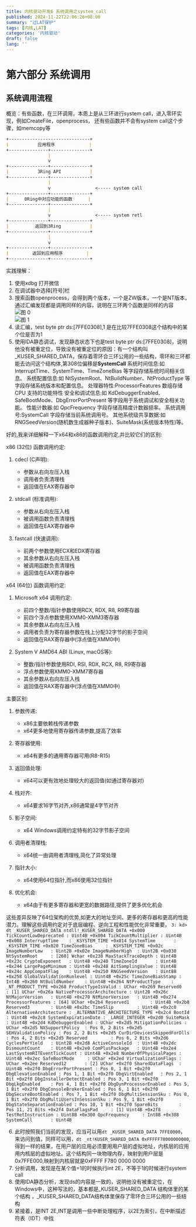 ```yaml
---
title: 内核驱动开发6 系统调用之system_call
published: 2024-11-22T22:06:26+08:00
summary: "过LAT保护"
tags: [内核,LAT]
categories: '内核驱动'
draft: false 
lang: ''
---
```

# 第六部分 系统调用

## 系统调用流程

概览：有些函数，在三环调用，本质上是从三环进行system call，进入零环实现，例如CreateFile，openprocess，
还有些函数并不会有system call这个步骤，如memcopy等

```Markdown 系统调用流程图
+-------------------------------+
|           应用程序             |  
+---------------+---------------+
                |
                v
+---------------+---------------+
|           3Ring API           |  
+---------------+---------------+
                |                  
                v                 <----- system call
+---------------+---------------+
|      0Ring中对应功能的函数      |  
+---------------+---------------+
                |
                v                 <----- system retl
+---------------+---------------+
|          返回到3Ring           | 
+---------------+---------------+
                |
                v
+---------------+---------------+
|         返回到应用程序         |
+---------------+---------------+

```

实践理解：

1. 使用xdbg 打开微信
2. 在调试器中选择[符号]栏
3. 搜索函数openprocess，会得到两个版本，一个是ZW版本，一个是NT版本，通过汇编发现都是调用同样的内容，说明在三环两个函数是同样的内容
![图 0](../images/da5992df0218c42f251ffd8654f539d485de3253355873f6dfdbddb25b289af7.png)  
![图 1](../images/fe0764c8bf774fc9b81fca4ab444dbbcbcc059afa55c4c1c4a4dca7befb0ecb2.png)  
4. 读汇编，test byte ptr ds:[7FFE0308],1 是在比较7FFE0308这个结构中的某个位是否为1
5. 使用IDA静态调试，发现静态状态下也是test byte ptr ds:[7FFE0308]，说明他没有被重定位，导致没有被重定位的原因：有一个结构叫_KUSER_SHARED_DATA，保存着零环合三环公用的一些结构，零环和三环都能去访问这个结构体,第308位偏移是**SystemCall**
系统时间信息:如 InterruptTime、SystemTime、TimeZoneBias 等字段存储系统时间相关信息。
系统配置信息:如 NtSystemRoot、NtBuildNumber、NtProductType 等字段存储系统版本和配置信息。
处理器特性:ProcessorFeatures 数组存储 CPU 支持的功能特性
安全和调试信息:如 KdDebuggerEnabled、SafeBootMode、DbgErrorPortPresent 等字段用于系统调试和安全相关功能。
性能计数器:如 QpcFrequency 字段存储高精度计数器频率。
系统调用号:SystemCall 字段存储当前系统调用号。
其他系统级共享数据:如 RNGSeedVersion(随机数生成器种子版本)、SuiteMask(系统版本特性)等。


好的,我来详细解释一下x64和x86的函数调用约定,并比较它们的区别:

x86 (32位) 函数调用约定:

1. cdecl (C声明):
   - 参数从右向左压入栈
   - 调用者负责清理栈
   - 返回值在EAX寄存器中

2. stdcall (标准调用):
   - 参数从右向左压入栈
   - 被调用函数负责清理栈
   - 返回值在EAX寄存器中

3. fastcall (快速调用):
   - 前两个参数使用ECX和EDX寄存器
   - 其余参数从右向左压入栈
   - 被调用函数负责清理栈
   - 返回值在EAX寄存器中

x64 (64位) 函数调用约定:

1. Microsoft x64 调用约定:
   - 前四个整数/指针参数使用RCX, RDX, R8, R9寄存器
   - 前四个浮点参数使用XMM0-XMM3寄存器
   - 其余参数从右向左压入栈
   - 调用者负责为寄存器参数在栈上分配32字节的影子空间
   - 返回值在RAX寄存器中(浮点值在XMM0中)

2. System V AMD64 ABI (Linux, macOS等):
   - 整数/指针参数使用RDI, RSI, RDX, RCX, R8, R9寄存器
   - 浮点参数使用XMM0-XMM7寄存器
   - 其余参数从右向左压入栈
   - 返回值在RAX寄存器中(浮点值在XMM0中)

主要区别:

1. 参数传递:
   - x86主要依赖栈传递参数
   - x64更多地使用寄存器传递参数,提高了效率

2. 寄存器使用:
   - x64有更多的通用寄存器可用(R8-R15)

3. 返回值处理:
   - x64可以更有效地处理较大的返回值(如通过寄存器对)

4. 栈对齐:
   - x64要求16字节对齐,x86通常是4字节对齐

5. 影子空间:
   - x64 Windows调用约定特有的32字节影子空间

6. 调用者清理栈:
   - x64统一由调用者清理栈,简化了异常处理

7. 指针大小:
   - x64使用64位指针,而x86使用32位指针

8. 优化机会:
   - x64由于有更多寄存器和更宽的数据路径,提供了更多优化机会

这些差异反映了64位架构的优势,如更大的地址空间、更多的寄存器和更高的性能潜力。理解这些调用约定对于底层编程、逆向工程和性能优化非常重要。
    ```
    3: kd> dt _KUSER_SHARED_DATA
    ntdll!_KUSER_SHARED_DATA
    +0x000 TickCountLowDeprecated : Uint4B
    +0x004 TickCountMultiplier : Uint4B
    +0x008 InterruptTime    : _KSYSTEM_TIME
    +0x014 SystemTime       : _KSYSTEM_TIME
    +0x020 TimeZoneBias     : _KSYSTEM_TIME
    +0x02c ImageNumberLow   : Uint2B
    +0x02e ImageNumberHigh  : Uint2B
    +0x030 NtSystemRoot     : [260] Wchar
    +0x238 MaxStackTraceDepth : Uint4B
    +0x23c CryptoExponent   : Uint4B
    +0x240 TimeZoneId       : Uint4B
    +0x244 LargePageMinimum : Uint4B
    +0x248 AitSamplingValue : Uint4B
    +0x24c AppCompatFlag    : Uint4B
    +0x250 RNGSeedVersion   : Uint8B
    +0x258 GlobalValidationRunlevel : Uint4B
    +0x25c TimeZoneBiasStamp : Int4B
    +0x260 NtBuildNumber    : Uint4B
    +0x264 NtProductType    : _NT_PRODUCT_TYPE
    +0x268 ProductTypeIsValid : UChar
    +0x269 Reserved0        : [1] UChar
    +0x26a NativeProcessorArchitecture : Uint2B
    +0x26c NtMajorVersion   : Uint4B
    +0x270 NtMinorVersion   : Uint4B
    +0x274 ProcessorFeatures : [64] UChar
    +0x2b4 Reserved1        : Uint4B
    +0x2b8 Reserved3        : Uint4B
    +0x2bc TimeSlip         : Uint4B
    +0x2c0 AlternativeArchitecture : _ALTERNATIVE_ARCHITECTURE_TYPE
    +0x2c4 BootId           : Uint4B
    +0x2c8 SystemExpirationDate : _LARGE_INTEGER
    +0x2d0 SuiteMask        : Uint4B
    +0x2d4 KdDebuggerEnabled : UChar
    +0x2d5 MitigationPolicies : UChar
    +0x2d5 NXSupportPolicy  : Pos 0, 2 Bits
    +0x2d5 SEHValidationPolicy : Pos 2, 2 Bits
    +0x2d5 CurDirDevicesSkippedForDlls : Pos 4, 2 Bits
    +0x2d5 Reserved         : Pos 6, 2 Bits
    +0x2d6 CyclesPerYield   : Uint2B
    +0x2d8 ActiveConsoleId  : Uint4B
    +0x2dc DismountCount    : Uint4B
    +0x2e0 ComPlusPackage   : Uint4B
    +0x2e4 LastSystemRITEventTickCount : Uint4B
    +0x2e8 NumberOfPhysicalPages : Uint4B
    +0x2ec SafeBootMode     : UChar
    +0x2ed VirtualizationFlags : UChar
    +0x2ee Reserved12       : [2] UChar
    +0x2f0 SharedDataFlags  : Uint4B
    +0x2f0 DbgErrorPortPresent : Pos 0, 1 Bit
    +0x2f0 DbgElevationEnabled : Pos 1, 1 Bit
    +0x2f0 DbgVirtEnabled   : Pos 2, 1 Bit
    +0x2f0 DbgInstallerDetectEnabled : Pos 3, 1 Bit
    +0x2f0 DbgLkgEnabled    : Pos 4, 1 Bit
    +0x2f0 DbgDynProcessorEnabled : Pos 5, 1 Bit
    +0x2f0 DbgConsoleBrokerEnabled : Pos 6, 1 Bit
    +0x2f0 DbgSecureBootEnabled : Pos 7, 1 Bit
    +0x2f0 DbgMultiSessionSku : Pos 8, 1 Bit
    +0x2f0 DbgMultiUsersInSessionSku : Pos 9, 1 Bit
    +0x2f0 DbgStateSeparationEnabled : Pos 10, 1 Bit
    +0x2f0 SpareBits        : Pos 11, 21 Bits
    +0x2f4 DataFlagsPad     : [1] Uint4B
    +0x2f8 TestRetInstruction : Uint8B
    +0x300 QpcFrequency     : Int8B
    +0x308 SystemCall       : Uint4B
    ```

6. 此时按照我们当前的发现，应当可以用`dt _KUSER_SHARED_DATA 7FFE0000`，来访问到值，同样可以用，`dt _nt!KUSER_SHARED_DATA 0xFFFFF78000000000`,得到一样的结果，在用户层的应用必须要用用户层的虚拟地址，内核层的应用用内核层的虚拟地址。这个结构同一块物理内存，映射到用户层是0x7FFE000,映射到内核层就是0xFFFF F780 0000 0000
7. 分析调用，发现是在某个值=1的时候执行int 2E，不等于1的时候进行system call
8. 使用IDA静态分析，发现ds的内容是一致的，说明他没有被重定位，在Windows中，这种写法的，基本都是_KUSER_SHARED_DATA 结构体里的某个结构 ，_KUSER_SHARED_DATA结构体里保存了零环合三环公用的一些结构
9.  紧接着，是INT 2E,INT是调用一些中断处理程序，以2E为索引，在中断描述符表（IDT）中找
